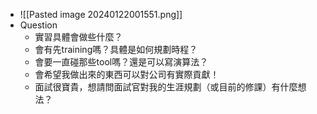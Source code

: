 * ![[Pasted image 20240122001551.png]]
* Question
	* 實習具體會做些什麼？
	* 會有先training嗎？具體是如何規劃時程？
	* 會要一直碰那些tool嗎？還是可以寫演算法？
	* 會希望我做出來的東西可以對公司有實際貢獻！
	* 面試很寶貴，想請問面試官對我的生涯規劃（或目前的修課）有什麼想法？

